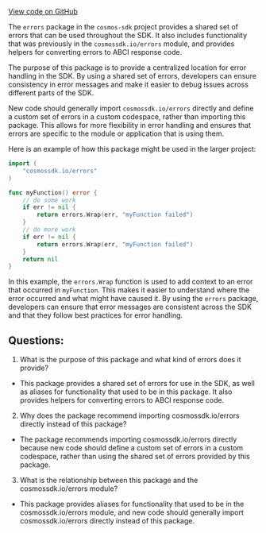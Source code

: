 [View code on GitHub](https://github.com/cosmos/cosmos-sdk/blob/main/types/errors/doc.go)

The `errors` package in the `cosmos-sdk` project provides a shared set of errors that can be used throughout the SDK. It also includes functionality that was previously in the `cosmossdk.io/errors` module, and provides helpers for converting errors to ABCI response code.

The purpose of this package is to provide a centralized location for error handling in the SDK. By using a shared set of errors, developers can ensure consistency in error messages and make it easier to debug issues across different parts of the SDK.

New code should generally import `cosmossdk.io/errors` directly and define a custom set of errors in a custom codespace, rather than importing this package. This allows for more flexibility in error handling and ensures that errors are specific to the module or application that is using them.

Here is an example of how this package might be used in the larger project:

```go
import (
    "cosmossdk.io/errors"
)

func myFunction() error {
    // do some work
    if err != nil {
        return errors.Wrap(err, "myFunction failed")
    }
    // do more work
    if err != nil {
        return errors.Wrap(err, "myFunction failed")
    }
    return nil
}
```

In this example, the `errors.Wrap` function is used to add context to an error that occurred in `myFunction`. This makes it easier to understand where the error occurred and what might have caused it. By using the `errors` package, developers can ensure that error messages are consistent across the SDK and that they follow best practices for error handling.
## Questions: 
 1. What is the purpose of this package and what kind of errors does it provide?
- This package provides a shared set of errors for use in the SDK, as well as aliases for functionality that used to be in this package. It also provides helpers for converting errors to ABCI response code.

2. Why does the package recommend importing cosmossdk.io/errors directly instead of this package?
- The package recommends importing cosmossdk.io/errors directly because new code should define a custom set of errors in a custom codespace, rather than using the shared set of errors provided by this package.

3. What is the relationship between this package and the cosmossdk.io/errors module?
- This package provides aliases for functionality that used to be in the cosmossdk.io/errors module, and new code should generally import cosmossdk.io/errors directly instead of this package.